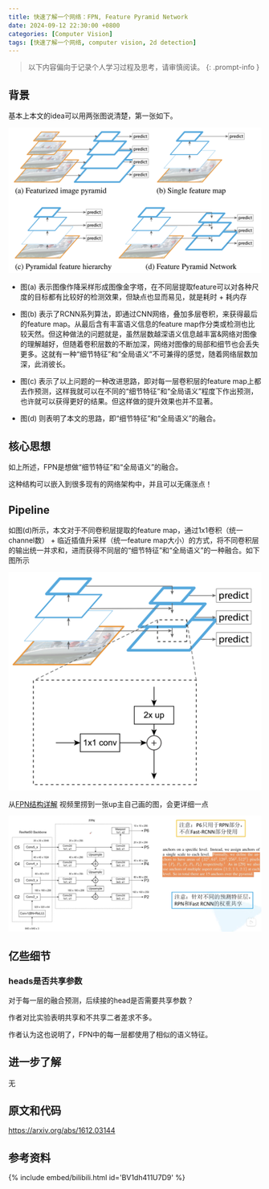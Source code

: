 ```yaml
---
title: 快速了解一个网络：FPN, Feature Pyramid Network
date: 2024-09-12 22:30:00 +0800
categories: [Computer Vision]
tags: [快速了解一个网络, computer vision, 2d detection]
---
```


> 以下内容偏向于记录个人学习过程及思考，请审慎阅读。
{: .prompt-info }

## 背景

基本上本文的idea可以用两张图说清楚，第一张如下。

![fpn-comparison](assets/img/fpn-comparison.png)

- 图(a) 表示图像作降采样形成图像金字塔，在不同层提取feature可以对各种尺度的目标都有比较好的检测效果，但缺点也显而易见，就是耗时 + 耗内存

- 图(b) 表示了RCNN系列算法，即通过CNN网络，叠加多层卷积，来获得最后的feature map。从最后含有丰富语义信息的feature map作分类或检测也比较天然。但这种做法的问题就是，虽然层数越深语义信息越丰富&网络对图像的理解越好，但随着卷积层数的不断加深，网络对图像的局部和细节也会丢失更多。这就有一种“细节特征”和“全局语义”不可兼得的感觉，随着网络层数加深，此消彼长。

- 图(c) 表示了以上问题的一种改进思路，即对每一层卷积层的feature map上都去作预测，这样我就可以在不同的“细节特征”和“全局语义”程度下作出预测，也许就可以获得更好的结果。但这样做的提升效果也并不显著。

- 图(d) 则表明了本文的思路，即“细节特征”和“全局语义”的融合。

## 核心思想

如上所述，FPN是想做“细节特征”和“全局语义”的融合。

这种结构可以嵌入到很多现有的网络架构中，并且可以无痛涨点！

## Pipeline

如图(d)所示，本文对于不同卷积层提取的feature map，通过1x1卷积（统一channel数） + 临近插值升采样（统一feature map大小）的方式，将不同卷积层的输出统一并求和，进而获得不同层的“细节特征”和“全局语义”的一种融合。如下图所示

![fpn-detail](assets/img/fpn-detail.png)

从[FPN结构详解](https://www.bilibili.com/video/BV1dh411U7D9/ "FPN结构详解") 视频里捞到一张up主自己画的图，会更详细一点

![fpn-more-detail](assets/img/fpn-more-detail.png)

## 亿些细节

### heads是否共享参数

对于每一层的融合预测，后续接的head是否需要共享参数？

作者对比实验表明共享和不共享二者差求不多。

作者认为这也说明了，FPN中的每一层都使用了相似的语义特征。

## 进一步了解

无

## 原文和代码

<https://arxiv.org/abs/1612.03144>

## 参考资料

{% include embed/bilibili.html id='BV1dh411U7D9' %}